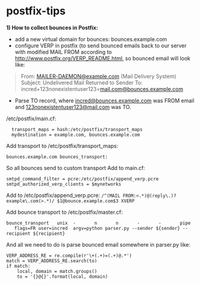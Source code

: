 # postfix-tips
**1) How to collect bounces in Postfix:**
  * add a new virtual domain for bounces: bounces.example.com
  * configure VERP in postfix (to send bounced emails back to our server with modified MAIL FROM according to http://www.postfix.org/VERP_README.html, so bounced email will look like:

 > From: MAILER-DAEMON@example.com (Mail Delivery System)
 > Subject: Undelivered Mail Returned to Sender
 > To: incred+123nonexistentuser123=mail.com@bounces.example.com
  * Parse TO record, where incred@bounces.example.com was FROM email and 123nonexistentuser123@mail.com was TO.

/etc/postfix/main.cf:
```
  transport_maps = hash:/etc/postfix/transport_maps
  mydestination = example.com, bounces.example.com
```

Add transport to /etc/postfix/transport_maps:

  `bounces.example.com bounces_transport:`

So all bounces send to custom transport
Add to main.cf:
```
smtpd_command_filter = pcre:/etc/postfix/append_verp.pcre
smtpd_authorized_verp_clients = $mynetworks
```

Add to /etc/postfix/append_verp.pcre:
`/^(MAIL FROM:<.*)@(reply\.)?example\.com(>.*)/ $1@bounce.example.com$3 XVERP`
 
Add bounce transport to /etc/postfix/master.cf:
```
bounce_transport   unix  -       n       n       -       -       pipe
   flags=FR user=incred  argv=python parser.py --sender ${sender} --recipient ${recipient}
```
   
And all we need to do is parse bounced email somewhere in parser.py like:
```
VERP_ADDRESS_RE = re.compile(r'\+(.+)=(.+)@.*')
match = VERP_ADDRESS_RE.search(to)
if match:
    local, domain = match.groups()
    to = '{}@{}'.format(local, domain)
```
